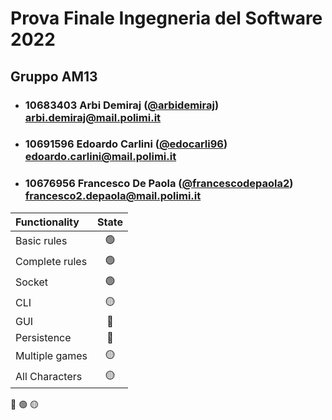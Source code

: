 # Prova Finale Ingegneria del Software 2022
## Gruppo AM13

- ###   10683403    Arbi Demiraj ([@arbidemiraj](https://github.com/arbidemiraj))<br>arbi.demiraj@mail.polimi.it
- ###   10691596    Edoardo Carlini ([@edocarli96](https://github.com/edocarli96))<br>edoardo.carlini@mail.polimi.it
- ###   10676956    Francesco De Paola ([@francescodepaola2](https://github.com/francescodepaola2))<br>francesco2.depaola@mail.polimi.it

| Functionality    |                       State                        |
|:-----------------|:--------------------------------------------------:|
| Basic rules      | 🟢 |  
| Complete rules   | 🟢 | 
| Socket           | 🟢 |
| CLI              | 🟡 |
| GUI              | 🔴 |
| Persistence      | 🔴 |
| Multiple games   | 🟡 |
| All Characters   | 🟡 |

🔴
🟢
🟡
